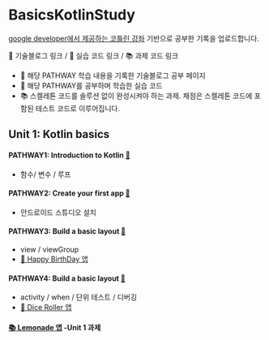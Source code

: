 # BasicsKotlinStudy
[google developer에서 제공하는 코틀린 강좌](https://developer.android.com/courses/android-basics-kotlin/course) 기반으로 공부한 기록을 업로드합니다.  

📒 기술블로그 링크 / 📝 실습 코드 링크 / 📚 과제 코드 링크
- 📒 해당 PATHWAY 학습 내용을 기록한 기술블로그 공부 페이지   
- 📝 해당 PATHWAY를 공부하며 학습한 실습 코드
- 📚 스켈레톤 코드를 솔루션 없이 완성시켜야 하는 과제. 채점은 스켈레톤 코드에 포함된 테스트 코드로 이루어집니다. 

## Unit 1: Kotlin basics
#### PATHWAY1: Introduction to Kotlin [📒](https://velog.io/@jiwon_choi/Introduction-to-Kotlin)
- 함수/ 변수 / 루프
#### PATHWAY2: Create your first app [📒](https://velog.io/@jiwon_choi/Introduction-to-Kotlin)
- 안드로이드 스튜디오 설치
#### PATHWAY3: Build a basic layout [📒](https://velog.io/@jiwon_choi/Build-a-basic-layout)
- view / viewGroup 
- [📝  Happy BirthDay 앱](/HappyBirthday)
#### PATHWAY4: Build a basic layout [📒](https://velog.io/@jiwon_choi/Build-a-basic-layout)
- activity / when / 단위 테스트 / 디버깅
- [📝 Dice Roller 앱](/DiceRoller)

#### [📚 Lemonade 앱](/Lemonade) -Unit 1 과제
